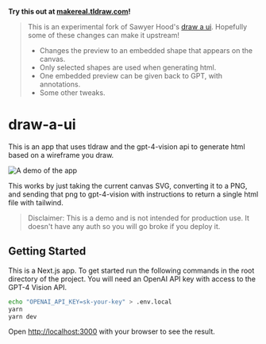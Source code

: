 **Try this out at [makereal.tldraw.com](https://makereal.tldraw.com/)!**

> This is an experimental fork of Sawyer Hood's [draw a ui](https://github.com/SawyerHood/draw-a-ui).
> Hopefully some of these changes can make it upstream!
>
> - Changes the preview to an embedded shape that appears on the canvas.
> - Only selected shapes are used when generating html.
> - One embedded preview can be given back to GPT, with annotations.
> - Some other tweaks.

# draw-a-ui

This is an app that uses tldraw and the gpt-4-vision api to generate html based on a wireframe you draw.

![A demo of the app](./demo.gif)

This works by just taking the current canvas SVG, converting it to a PNG, and sending that png to gpt-4-vision with instructions to return a single html file with tailwind.

> Disclaimer: This is a demo and is not intended for production use. It doesn't have any auth so you will go broke if you deploy it.

## Getting Started

This is a Next.js app. To get started run the following commands in the root directory of the project. You will need an OpenAI API key with access to the GPT-4 Vision API.

```bash
echo "OPENAI_API_KEY=sk-your-key" > .env.local
yarn
yarn dev
```

Open [http://localhost:3000](http://localhost:3000) with your browser to see the result.
